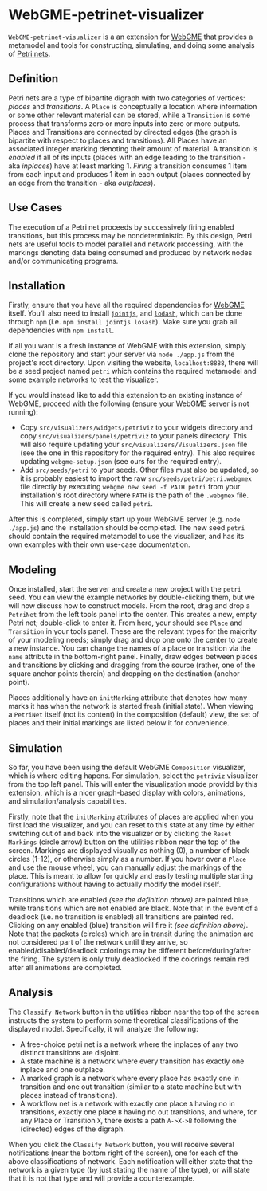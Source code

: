 # WebGME-petrinet-visualizer

`WebGME-petrinet-visualizer` is a an extension for [WebGME](https://github.com/webgme/webgme) that provides a metamodel and tools for constructing, simulating, and doing some analysis of [Petri nets](https://en.wikipedia.org/wiki/Petri_net).

## Definition

Petri nets are a type of bipartite digraph with two categories of vertices: *places* and *transitions*.
A `Place` is conceptually a location where information or some other relevant material can be stored, while a `Transition` is some process that transforms zero or more inputs into zero or more outputs.
Places and Transitions are connected by directed edges (the graph is bipartite with respect to places and transitions).
All Places have an associated integer marking denoting their amount of material.
A transition is *enabled* if all of its inputs (places with an edge leading to the transition - aka *inplaces*) have at least marking 1.
*Firing* a transition consumes 1 item from each input and produces 1 item in each output (places connected by an edge from the transition - aka *outplaces*).

## Use Cases

The execution of a Petri net proceeds by successively firing enabled transitions, but this process may be nondeterministic.
By this design, Petri nets are useful tools to model parallel and network processing, with the markings denoting data being consumed and produced by network nodes and/or communicating programs.

## Installation

Firstly, ensure that you have all the required dependencies for [WebGME](https://github.com/webgme/webgme) itself.
You'll also need to install [`jointjs`](https://www.jointjs.com/), and [`lodash`](https://lodash.com/), which can be done through `npm` (i.e. `npm install jointjs losash`).
Make sure you grab all dependencies with `npm install`.

If all you want is a fresh instance of WebGME with this extension, simply clone the repository and start your server via `node ./app.js` from the project's root directory.
Upon visiting the website, `localhost:8888`, there will be a seed project named `petri` which contains the required metamodel and some example networks to test the visualizer.

If you would instead like to add this extension to an existing instance of WebGME, proceed with the following (ensure your WebGME server is not running):

* Copy `src/visualizers/widgets/petriviz` to your widgets directory and copy `src/visualizers/panels/petriviz` to your panels directory. This will also require updating your `src/visualizers/Visualizers.json` file (see the one in this repository for the required entry). This also requires updating `webgme-setup.json` (see ours for the required entry).
* Add `src/seeds/petri` to your seeds. Other files must also be updated, so it is probably easiest to import the raw `src/seeds/petri/petri.webgmex` file directly by executing `webgme new seed -f PATH petri` from your installation's root directory where `PATH` is the path of the `.webgmex` file. This will create a new seed called `petri`.

After this is completed, simply start up your WebGME server (e.g. `node ./app.js`) and the installation should be completed.
The new seed `petri` should contain the required metamodel to use the visualizer, and has its own examples with their own use-case documentation.

## Modeling

Once installed, start the server and create a new project with the `petri` seed.
You can view the example networks by double-clicking them, but we will now discuss how to construct models.
From the root, drag and drop a `PetriNet` from the left tools panel into the center.
This creates a new, empty Petri net; double-click to enter it.
From here, your should see `Place` and `Transition` in your tools panel.
These are the relevant types for the majority of your modeling needs; simply drag and drop one onto the center to create a new instance.
You can change the names of a place or transition via the `name` attribute in the bottom-right panel.
Finally, draw edges between places and transitions by clicking and dragging from the source (rather, one of the square anchor points therein) and dropping on the destination (anchor point).

Places additionally have an `initMarking` attribute that denotes how many marks it has when the network is started fresh (initial state).
When viewing a `PetriNet` itself (not its content) in the composition (default) view, the set of places and their initial markings are listed below it for convenience.

## Simulation

So far, you have been using the default WebGME `Composition` visualizer, which is where editing hapens.
For simulation, select the `petriviz` visualizer from the top left panel.
This will enter the visualization mode providd by this extension, which is a nicer graph-based display with colors, animations, and simulation/analysis capabilities.

Firstly, note that the `initMarking` attributes of places are applied when you first load the visualizer, and you can reset to this state at any time by either switching out of and back into the visualizer or by clicking the `Reset Markings` (circle arrow) button on the utilities ribbon near the top of the screen.
Markings are displayed visually as nothing (0), a number of black circles (1-12), or otherwise simply as a number.
If you hover over a `Place` and use the mouse wheel, you can manually adjust the markings of the place.
This is meant to allow for quickly and easily testing multiple starting configurations without having to actually modify the model itself.

Transitions which are enabled *(see the definition above)* are painted blue, while transitions which are not enabled are black.
Note that in the event of a deadlock (i.e. no transition is enabled) all transitions are painted red.
Clicking on any enabled (blue) transition will fire it *(see definition above)*.
Note that the packets (circles) which are in transit during the animation are not considered part of the network until they arrive, so enabled/disabled/deadlock colorings may be different before/during/after the firing.
The system is only truly deadlocked if the colorings remain red after all animations are completed.

## Analysis

The `Classify Network` button in the utilities ribbon near the top of the screen instructs the system to perform some theoretical classifications of the displayed model.
Specifically, it will analyze the following:

* A free-choice petri net is a network where the inplaces of any two distinct transitions are disjoint.
* A state machine is a network where every transition has exactly one inplace and one outplace.
* A marked graph is a network where every place has exactly one in transition and one out transition (similar to a state machine but with places instead of transitions).
* A workflow net is a network with exactly one place `A` having no in transitions, exactly one place `B` having no out transitions, and where, for any Place or Transition `X`, there exists a path `A->X->B` following the (directed) edges of the digraph.

When you click the `Classify Network` button, you will receive several notifications (near the bottom right of the screen), one for each of the above classifications of network.
Each notification will either state that the network is a given type (by just stating the name of the type), or will state that it is not that type and will provide a counterexample.